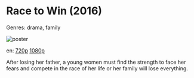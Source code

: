 # Race to Win (2016)

Genres: drama, family

![poster](http://image.tmdb.org/t/p/w500/pI3Zs2yVubGRfRBQrEpzPW50sia.jpg)

en:
  [720p](magnet:?xt=urn:btih:44551C0219DD1EF79EA47AC8F007182BAE0C616B&tr=udp://glotorrents.pw:6969/announce&tr=udp://tracker.opentrackr.org:1337/announce&tr=udp://torrent.gresille.org:80/announce&tr=udp://tracker.openbittorrent.com:80&tr=udp://tracker.coppersurfer.tk:6969&tr=udp://tracker.leechers-paradise.org:6969&tr=udp://p4p.arenabg.ch:1337&tr=udp://tracker.internetwarriors.net:1337)
  [1080p](magnet:?xt=urn:btih:A44DE87E54E1D8FC7565EACDBD79B102B340F1B4&tr=udp://glotorrents.pw:6969/announce&tr=udp://tracker.opentrackr.org:1337/announce&tr=udp://torrent.gresille.org:80/announce&tr=udp://tracker.openbittorrent.com:80&tr=udp://tracker.coppersurfer.tk:6969&tr=udp://tracker.leechers-paradise.org:6969&tr=udp://p4p.arenabg.ch:1337&tr=udp://tracker.internetwarriors.net:1337)
  


After losing her father, a young women must find the strength to face her fears and compete in the race of her life or her family will lose everything.